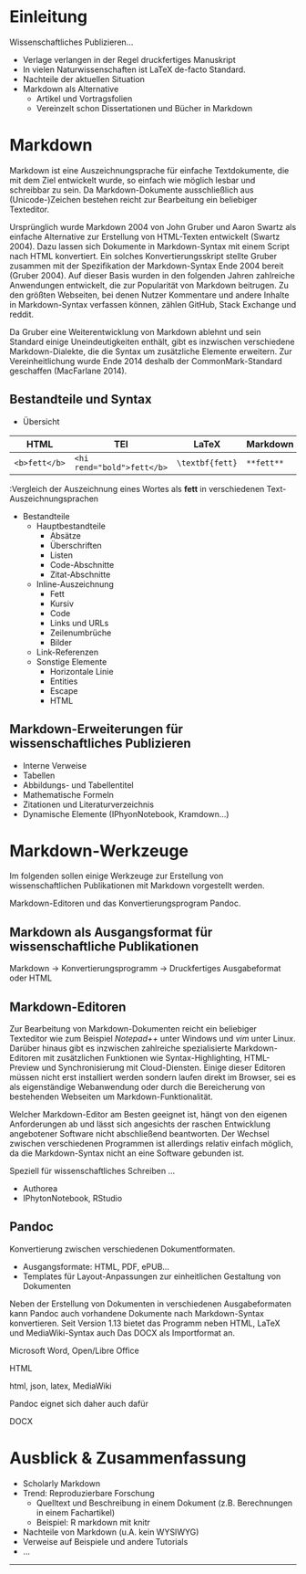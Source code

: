 # Einleitung

Wissenschaftliches Publizieren...

* Verlage verlangen in der Regel druckfertiges Manuskript
* In vielen Naturwissenschaften ist LaTeX de-facto Standard.
* Nachteile der aktuellen Situation
* Markdown als Alternative
    * Artikel und Vortragsfolien
    * Vereinzelt schon Dissertationen und Bücher in Markdown

# Markdown

Markdown ist eine Auszeichnungsprache für einfache Textdokumente, die mit dem
Ziel entwickelt wurde, so einfach wie möglich lesbar und schreibbar zu sein. Da
Markdown-Dokumente ausschließlich aus (Unicode-)Zeichen bestehen reicht zur
Bearbeitung ein beliebiger Texteditor. 

Ursprünglich wurde Markdown 2004 von John Gruber und Aaron Swartz als einfache
Alternative zur Erstellung von HTML-Texten entwickelt (Swartz 2004). Dazu
lassen sich Dokumente in Markdown-Syntax mit einem Script nach HTML
konvertiert. Ein solches Konvertierungsskript stellte Gruber zusammen mit der
Spezifikation der Markdown-Syntax Ende 2004 bereit (Gruber 2004). Auf dieser
Basis wurden in den folgenden Jahren zahlreiche Anwendungen entwickelt, die zur
Popularität von Markdown beitrugen. Zu den größten Webseiten, bei denen Nutzer
Kommentare und andere Inhalte in Markdown-Syntax verfassen können, zählen
GitHub, Stack Exchange und reddit.

Da Gruber eine Weiterentwicklung von Markdown ablehnt und sein Standard einige
Uneindeutigkeiten enthält, gibt es inzwischen verschiedene Markdown-Dialekte,
die die Syntax um zusätzliche Elemente erweitern. Zur Vereinheitlichung wurde
Ende 2014 deshalb der CommonMark-Standard geschaffen (MacFarlane 2014). 

## Bestandteile und Syntax

* Übersicht

| HTML        | TEI                      | LaTeX         | Markdown |
|-------------|--------------------------|---------------|----------|
|`<b>fett</b>`|`<hi rend="bold">fett</b>`|`\textbf{fett}`|`**fett**`|

:Vergleich der Auszeichnung eines Wortes als **fett** in verschiedenen Text-Auszeichnungsprachen

* Bestandteile
    * Hauptbestandteile
        * Absätze
        * Überschriften
        * Listen
        * Code-Abschnitte
        * Zitat-Abschnitte
    * Inline-Auszeichnung
        * Fett
        * Kursiv
        * Code
        * Links und URLs
        * Zeilenumbrüche
        * Bilder
    * Link-Referenzen
    * Sonstige Elemente
        * Horizontale Linie
        * Entities
        * Escape
        * HTML

## Markdown-Erweiterungen für wissenschaftliches Publizieren

* Interne Verweise
* Tabellen
* Abbildungs- und Tabellentitel
* Mathematische Formeln
* Zitationen und Literaturverzeichnis
* Dynamische Elemente (IPhyonNotebook, Kramdown...)

# Markdown-Werkzeuge

Im folgenden sollen einige Werkzeuge zur Erstellung von wissenschaftlichen
Publikationen mit Markdown vorgestellt werden.

Markdown-Editoren und das Konvertierungsprogram Pandoc.

## Markdown als Ausgangsformat für wissenschaftliche Publikationen

Markdown -> Konvertierungsprogramm -> Druckfertiges Ausgabeformat oder HTML

## Markdown-Editoren

Zur Bearbeitung von Markdown-Dokumenten reicht ein beliebiger Texteditor wie
zum Beispiel *Notepad++* unter Windows und *vim* unter Linux. Darüber hinaus
gibt es inzwischen zahlreiche spezialisierte Markdown-Editoren mit zusätzlichen
Funktionen wie Syntax-Highlighting, HTML-Preview und Synchronisierung mit
Cloud-Diensten. Einige dieser Editoren müssen nicht erst installiert werden
sondern laufen direkt im Browser, sei es als eigenständige Webanwendung oder
durch die Bereicherung von bestehenden Webseiten um Markdown-Funktionalität.

Welcher Markdown-Editor am Besten geeignet ist, hängt von den eigenen
Anforderungen ab und lässt sich angesichts der raschen Entwicklung angebotener
Software nicht abschließend beantworten. Der Wechsel zwischen verschiedenen
Programmen ist allerdings relativ einfach möglich, da die Markdown-Syntax nicht
an eine Software gebunden ist.

Speziell für wissenschaftliches Schreiben ...

* Authorea
* IPhytonNotebook, RStudio

## Pandoc

Konvertierung zwischen verschiedenen Dokumentformaten.

* Ausgangsformate: HTML, PDF, ePUB...
* Templates für Layout-Anpassungen zur einheitlichen Gestaltung von Dokumenten

Neben der Erstellung von Dokumenten in verschiedenen
Ausgabeformaten  kann Pandoc auch vorhandene Dokumente nach Markdown-Syntax
konvertieren. Seit Version 1.13 bietet das Programm neben HTML, LaTeX und
MediaWiki-Syntax auch Das DOCX als Importformat an.

Microsoft Word, Open/Libre Office 


HTML

html, json, latex, MediaWiki

Pandoc eignet sich daher auch dafür


DOCX

# Ausblick & Zusammenfassung

* Scholarly Markdown
* Trend: Reproduzierbare Forschung
    * Quelltext und Beschreibung in einem Dokument 
      (z.B. Berechnungen in einem Fachartikel)
    * Beispiel: R markdown mit knitr
* Nachteile von Markdown (u.A. kein WYSIWYG)
* Verweise auf Beispiele und andere Tutorials
* ...

----


